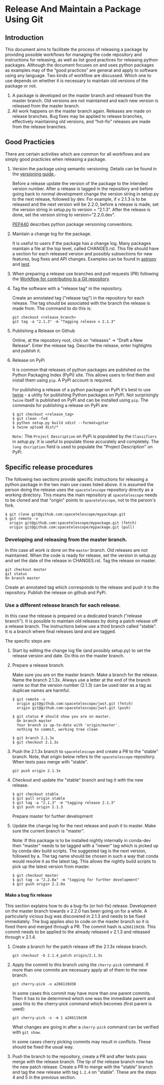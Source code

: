 # Release And Maintain a Package Using Git

## Introduction

This document aims to facilitate the process of releasing a package by providing possible workflows for managing the code repository and instructions for releasing, as well as list good practices for releasing python packages. Although the document focuses on and uses python packages as examples may of the “good practices” are general and apply to software using any language. Two kinds of workflow are discussed. Which one to use depends on whether it is necessary to maintain old versions of the package or not.

1. A package is developed on the master branch and released from the master branch. Old versions are not maintained and each new version is released from the master branch.
2. All work happens on the master branch again. Releases are made on release branches. Bug fixes may be applied to release branches, effectively maintaining old versions, and “hot-fix” releases are made from the release branches.


## Good Practicies

There are certain activities which are common for all workflows and are simply good practicies when releasing a package.

1. Version the package using semantic versioning.
   Details can be found in the
   [versioning guide ](https://github.com/spacetelescope/style-guides/blob/master/guides/software-versioning.md).

   Before a release update the version of the package to the intended version number. After a release is tagged in the repository and before going back to normal development change the version string in setup.py to the next release, followed by dev. For example, if v 2.1.3 is to be released and the next version will be 2.2.0, before a release is made, set the version string in setup.py to
   version = “2.1.3”. After the release is done, set the version string to version=”2.2.0.dev”.

   [PEP440](https://www.python.org/dev/peps/pep-0440) describes python package versioning conventions.

2. Maintain a change log for the package.

   It is useful to users if the package has a change log. Many packages maintain a file at the top level, called CHANGES.rst. This file should have a section for each released version and possibly subsections for new features, bug fixes and API changes. Examples can be found in [astropy](https://github.com/astropy/astropy/blob/master/CHANGES.rst) and [jwst](https://github.com/spacetelescope/jwst/blob/master/CHANGES.rst).

3. When preparing a release use branches and pull requests (PR) following the [Workflow for contributing to a Git repository](https://github.com/spacetelescope/style-guides/blob/master/guides/git-workflow.md).

4. Tag the software with a "release tag" in the repository.

   Create an annotated tag ("release tag") in the repository for each release. The tag should be associated with the branch the release is made from.
   The command to do this is:

   ```
   git checkout <release_branch>
   git tag -a "2.1.3" -m "Tagging release v 2.1.3"
   ```

5. Publishing a Release on Github

   Online, at the repository root, click on “releases” → “Draft a New Release”.
   Enter the release tag. Describe the release, enter highlights and publish it.

6. Release on PyPi

   It is common that releases of python packages are published on the Python Packaging Index (PyPi) site. This allows users to find them and install them using `pip`. A PyPi account is required.

   For publishing a release of a python package on PyPi it's best to use [twine](https://pypi.org/project/twine/) - a utility for publishing Python packages on PyPi. Not surprisingly `twine` itself is published on PyPi and can be installed using `pip`.
   The commands for publishing a release on PyPi are:

   ```
   $ git checkout <release_tag>
   $ git clean -fxd
   $ python setup.py build sdist --format=gztar
   $ twine upload dist/*
   ```

   `Note:` The `Project Description` on PyPi is populated by the `Classifiers` in setup.py. It is useful to populate those accurately and completely. The `long dscription` field is used to populate the "Project Description" on PyPi.

## Specific release procedures

The following two sections provide specific instructions for releasing a python package in the two main use cases listed above. it is assumed the person doing the release uses the `spacetelescope` repository directly as a working directory. This means the main repository at `spacetelescope` needs to be cloned and that "origin" points to `spacetelescope`, not to the person's fork.

  ```
  $ git clone git@github.com:spacetelescope/mypackage.git
  $ git remote -v
    origin git@github.com:spacetelescope/mypackage.git (fetch)
    origin git@github.com:spacetelescope/mypackage.git (pull)
  ```


### Developing and releasing from the master branch.

In this case all work is done on the `master` branch. Old releases are not maintained. When the code is ready for release, set the version in setup.py and set the date of the release in CHANGES.rst. Tag the release on master.

  ```
  git checkout master
  git status
  On branch master
  ```

Create an annotated tag which corresponds to the release and push it to the repository. Publish the release on github and PyPi.

### Use a different release branch for each release.

In this case the release is prepared on a dedicated branch ("release branch"). It is possible to maintain old releases by doing a patch release off a release branch. The instructions below use a third branch called "stable". It is a branch where final releases land and are tagged.

The specific steps are:

1. Start by editing the change log file (and possibly setup.py) to set the release version and date. Do this on the master branch.

2. Prepare a release branch.

   Make sure you are on the master branch. Make a branch for the release. Name the branch 2.1.3x. Always use a letter at the end of the branch name so that the version number (2.1.3) can be used later as a tag as duplicae names are harmful.

   ```
   $ git remote -v
     origin git@github.com:spacetelescope/jwst.git (fetch)
     origin git@github.com:spacetelescope/jwst.git (push)

   $ git status # should show you are on master.
     On branch master
     Your branch is up-to-date with 'origin/master'.
     nothing to commit, working tree clean

   $ git branch 2.1.3x
   $ git checkout 2.1.3x
   ```

3. Push the 2.1.3x branch to `spacetelescope` and create a PR to the "stable" branch. Note, that origin below refers to the `spacetelescope` repository. When tests pass merge with "stable".

   `git push origin 2.1.3x`

4. Checkout and update the "stable" branch and tag it with the new release.

   ```
   $ git checkout stable
   $ git pull origin stable
   $ git tag -a "2.1.3" -m "tagging release 2.1.3"
   $ git push origin 2.1.3
   ```

   Prepare master for further development

5. Update the change log for the next release and push it to master. Make sure the current branch is "master".

   Note: If this package is to be installed nightly internally in conda-dev then "master" needs to be tagged with a "newer" tag which is picked up by conda-dev build scripts. The suggested tag is the next version, followed by a. The tag name should be chosen in such a way that conda would resolve it as the latest tag. This allows the nightly build scripts to pick up the latest version from master.

   ```
   $ git checkout master
   $ git tag -a "2.2.0a" -m "tagging for further development"
   $ git push origin 2.2.0a
   ```

#### Make a bug fix release

 This section explains how to do a bug-fix (or hot-fix) release. Development on the master branch towards v 2.2.0 has been going on for a while. A particularly vicious bug was discovered in 2.1.3 and needs to be fixed immediately. The bug applies also to code on the master branch so it is fixed there and merged through a PR. The commit hash is `a266119d38`. This commit needs to be applied to the already released v 2.1.3 and released through v 2.1.4.


1. Create a branch for the patch release off the 2.1.3x release branch.

   ```
   git checkout -b 2.1.4_patch origin/2.1.3x
   ```
2. Apply the commit to this branch using the `cherry-pick` command. If more than one commits are necessary apply all of them to the new branch.

   ```
   git cherry-pick -x a266119d38
   ```

   In some cases this commit may have more than one parent commits. Then it has to be determined which one was the immediate parent and pass this to the cherry-pick command which becomes (first parent is used):

   ```
   git cherry-pick -x -m 1 a266119d38
   ```

   What changes are going in after a `cherry-pick` command can be verified with `git show`.

   In some cases cherry picking commits may result in conflicts. These should be fixed the usual way.

3. Push the branch to the repository, create a PR and after tests pass merge with the release branch. The tip of the release branch now has the new patch release. Create a PR to merge with the "stable" branch and tag the new release with tag `1.2.4` on "stable". These are the steps 4 and 5 in the previous section.
